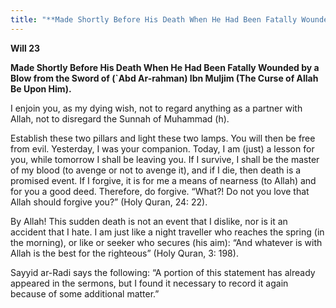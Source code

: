```yaml
---
title: "**Made Shortly Before His Death When He Had Been Fatally Wounded by a Blow from the Sword of (`Abd Ar-rahman) Ibn Muljim (The Curse of Allah Be Upon Him).**" 
---
```

**Will 23**

**Made Shortly Before His Death When He Had Been Fatally Wounded by a Blow from the Sword of \(\`Abd Ar\-rahman\) Ibn Muljim \(The Curse of Allah Be Upon Him\)\.**

<a id="page759"></a>I enjoin you, as my dying wish, not to regard anything as a partner with Allah, not to disregard the Sunnah of Muhammad \(h\)\.

Establish these two pillars and light these two lamps\. You will then be free from evil\. Yesterday, I was your companion\. Today, I am \(just\) a lesson for you, while tomorrow I shall be leaving you\. If I survive, I shall be the master of my blood \(to avenge or not to avenge it\), and if I die, then death is a promised event\. If I forgive, it is for me a means of nearness \(to Allah\) and for you a good deed\. Therefore, do forgive\. “What?\! Do not you love that Allah should forgive you?” \(Holy Quran, 24: 22\)\.

By Allah\! This sudden death is not an event that I dislike, nor is it an accident that I hate\. I am just like a night traveller who reaches the spring \(in the morning\), or like or seeker who secures \(his aim\): “And whatever is with Allah is the best for the righteous” \(Holy Quran, 3: 198\)\.

Sayyid ar\-Radi says the following: “A portion of this statement has already appeared in the sermons, but I found it necessary to record it again because of some additional matter\.”

